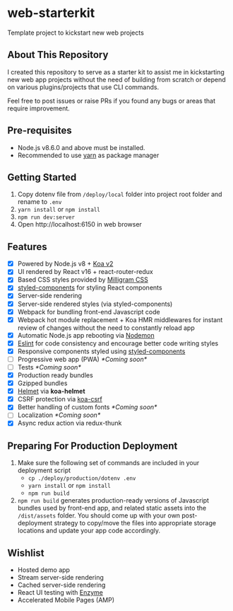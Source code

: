 # web-starterkit
Template project to kickstart new web projects

## About This Repository
I created this repository to serve as a starter kit to assist me in kickstarting new web app projects without the need of building from scratch or depend on various plugins/projects that use CLI commands.

Feel free to post issues or raise PRs if you found any bugs or areas that require improvement.

## Pre-requisites

* Node.js v8.6.0 and above must be installed.
* Recommended to use [yarn](https://yarnpkg.com) as package manager

## Getting Started

1. Copy dotenv file from `/deploy/local` folder into project root folder and rename to `.env`
2. `yarn install` or `npm install`
3. `npm run dev:server`
4. Open http://localhost:6150 in web browser

## Features

* [x] Powered by Node.js v8 + [Koa v2](http://koajs.com/)
* [x] UI rendered by React v16 + react-router-redux
* [x] Based CSS styles provided by [Milligram CSS](http://milligram.io/)
* [x] [styled-components](https://www.styled-components.com) for styling React components
* [x] Server-side rendering
* [x] Server-side rendered styles (via styled-components)
* [x] Webpack for bundling front-end Javascript code 
* [x] Webpack hot module replacement + Koa HMR middlewares for instant review of changes without the need to constantly reload app
* [x] Automatic Node.js app rebooting via [Nodemon](https://github.com/remy/nodemon)
* [x] [Eslint](https://eslint.org/) for code consistency and encourage better code writing styles
* [x] Responsive components styled using [styled-components](https://www.styled-components.com)
* [ ] Progressive web app (PWA) _\*Coming soon\*_
* [ ] Tests _\*Coming soon\*_
* [x] Production ready bundles
* [x] Gzipped bundles
* [x] [Helmet](https://helmetjs.github.io/) via **koa-helmet**
* [x] CSRF protection via [koa-csrf](https://github.com/koajs/csrf)
* [x] Better handling of custom fonts _\*Coming soon\*_
* [ ] Localization _\*Coming soon\*_
* [x] Async redux action via redux-thunk

## Preparing For Production Deployment

1. Make sure the following set of commands are included in your deployment script
    * `cp ./deploy/production/dotenv .env`
    * `yarn install` or `npm install`
    * `npm run build`
2. `npm run build` generates production-ready versions of Javascript bundles used by front-end app, and related static assets into the `/dist/assets` folder. You should come up with your own post-deployment strategy to copy/move the files into appropriate storage locations and update your app code accordingly.

## Wishlist

* Hosted demo app
* Stream server-side rendering
* Cached server-side rendering
* React UI testing with [Enzyme](https://github.com/airbnb/enzyme)
* Accelerated Mobile Pages (AMP)
